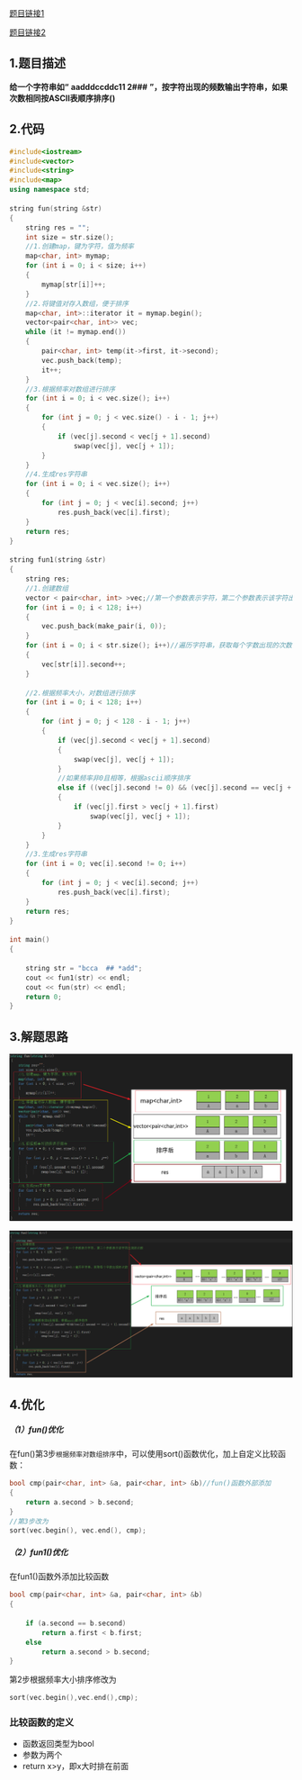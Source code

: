 [题目链接1](https://www.nowcoder.com/discuss/647511)

[题目链接2](https://blog.csdn.net/weixin_33725239/article/details/93722661)

## 1.题目描述

**给一个字符串如“** **aadddccddc11 2###** **”，按字符出现的频数输出字符串，如果次数相同按ASCII表顺序排序()**

## 2.代码

```cpp
#include<iostream>
#include<vector>
#include<string>
#include<map>
using namespace std;

string fun(string &str)
{
	string res = "";
	int size = str.size();
	//1.创建map，键为字符，值为频率
	map<char, int> mymap;
	for (int i = 0; i < size; i++)
	{
		mymap[str[i]]++;
	}
	//2.将键值对存入数组，便于排序
	map<char, int>::iterator it = mymap.begin();
	vector<pair<char, int>> vec;
	while (it != mymap.end())
	{
		pair<char, int> temp(it->first, it->second);
		vec.push_back(temp);
		it++;
	}
	//3.根据频率对数组进行排序
	for (int i = 0; i < vec.size(); i++)
	{
		for (int j = 0; j < vec.size() - i - 1; j++)
		{
			if (vec[j].second < vec[j + 1].second)
				swap(vec[j], vec[j + 1]);
		}
	}
	//4.生成res字符串
	for (int i = 0; i < vec.size(); i++)
	{
		for (int j = 0; j < vec[i].second; j++)
			res.push_back(vec[i].first);
	}
	return res;
}

string fun1(string &str)
{
	string res;
	//1.创建数组
	vector < pair<char, int> >vec;//第一个参数表示字符，第二个参数表示该字符出现的次数
	for (int i = 0; i < 128; i++)
	{
		vec.push_back(make_pair(i, 0));
	}
	for (int i = 0; i < str.size(); i++)//遍历字符串，获取每个字数出现的次数
	{
		vec[str[i]].second++;
	}

	//2.根据频率大小，对数组进行排序
	for (int i = 0; i < 128; i++)
	{
		for (int j = 0; j < 128 - i - 1; j++)
		{
			if (vec[j].second < vec[j + 1].second)
			{
				swap(vec[j], vec[j + 1]);
			}
			//如果频率非0且相等，根据ascii顺序排序
			else if ((vec[j].second != 0) && (vec[j].second == vec[j + 1].second))
			{
				if (vec[j].first > vec[j + 1].first)
					swap(vec[j], vec[j + 1]);
			}
		}
	}
	//3.生成res字符串
	for (int i = 0; vec[i].second != 0; i++)
	{
		for (int j = 0; j < vec[i].second; j++)
			res.push_back(vec[i].first);
	}
	return res;
}

int main()
{

	string str = "bcca  ## *add";
	cout << fun1(str) << endl;
	cout << fun(str) << endl;
	return 0;
}
```





## 3.解题思路

![](.\image\4.1.png)

![](.\image\4.2.png)



## 4.优化

##### （1）fun()优化

在fun()第3步`根据频率对数组排序`中，可以使用sort()函数优化，加上自定义比较函数：

```cpp
bool cmp(pair<char, int> &a, pair<char, int> &b)//fun()函数外部添加
{
	return a.second > b.second;
}
//第3步改为
sort(vec.begin(), vec.end(), cmp);
```

##### （2）fun1()优化

在fun1()函数外添加比较函数

```cpp
bool cmp(pair<char, int> &a, pair<char, int> &b)
{
		
	if (a.second == b.second)
		return a.first < b.first;
	else
		return a.second > b.second;
}
```

第2步根据频率大小排序修改为

```cpp
sort(vec.begin(),vec.end(),cmp);
```



### 比较函数的定义

* 函数返回类型为bool
* 参数为两个
* return x>y，即x大时排在前面